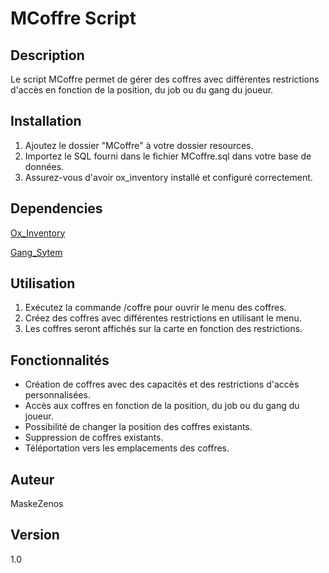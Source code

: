 # MCoffre Script

## Description

Le script MCoffre permet de gérer des coffres avec différentes restrictions d'accès en fonction de la position, du job ou du gang du joueur.

## Installation

1. Ajoutez le dossier "MCoffre" à votre dossier resources.
2. Importez le SQL fourni dans le fichier MCoffre.sql dans votre base de données.
3. Assurez-vous d'avoir ox_inventory installé et configuré correctement.

## Dependencies

[Ox_Inventory](https://github.com/overextended/ox_inventory)

[Gang_Sytem](https://github.com/MGDev-McDo/mgd_gangbuilder)

## Utilisation

1. Exécutez la commande /coffre pour ouvrir le menu des coffres.
2. Créez des coffres avec différentes restrictions en utilisant le menu.
3. Les coffres seront affichés sur la carte en fonction des restrictions.

## Fonctionnalités

- Création de coffres avec des capacités et des restrictions d'accès personnalisées.
- Accès aux coffres en fonction de la position, du job ou du gang du joueur.
- Possibilité de changer la position des coffres existants.
- Suppression de coffres existants.
- Téléportation vers les emplacements des coffres.

## Auteur

MaskeZenos

## Version

1.0
